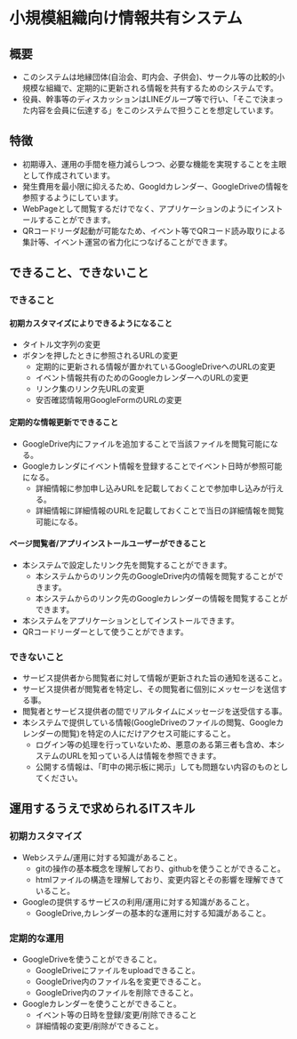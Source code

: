 # 小規模組織向け情報共有システム
## 概要
- このシステムは地縁団体(自治会、町内会、子供会)、サークル等の比較的小規模な組織で、定期的に更新される情報を共有するためのシステムです。
- 役員、幹事等のディスカッションはLINEグループ等で行い、「そこで決まった内容を会員に伝達する」をこのシステムで担うことを想定しています。
## 特徴
- 初期導入、運用の手間を極力減らしつつ、必要な機能を実現することを主眼として作成されています。
- 発生費用を最小限に抑えるため、Googldカレンダー、GoogleDriveの情報を参照するようにしています。
- WebPageとして閲覧するだけでなく、アプリケーションのようにインストールすることができます。
- QRコードリーダ起動が可能なため、イベント等でQRコード読み取りによる集計等、イベント運営の省力化につなげることができます。

## できること、できないこと
### できること
#### 初期カスタマイズによりできるようになること
- タイトル文字列の変更
- ボタンを押したときに参照されるURLの変更
  - 定期的に更新される情報が置かれているGoogleDriveへのURLの変更
  - イベント情報共有のためのGoogleカレンダーへのURLの変更
  - リンク集のリンク先URLの変更
  - 安否確認情報用GoogleFormのURLの変更
#### 定期的な情報更新でできること
- GoogleDrive内にファイルを追加することで当該ファイルを閲覧可能になる。
- Googleカレンダにイベント情報を登録することでイベント日時が参照可能になる。
  - 詳細情報に参加申し込みURLを記載しておくことで参加申し込みが行える。
  - 詳細情報に詳細情報のURLを記載しておくことで当日の詳細情報を閲覧可能になる。
#### ページ閲覧者/アプリインストールユーザーができること
- 本システムで設定したリンク先を閲覧することができます。
  - 本システムからのリンク先のGoogleDrive内の情報を閲覧することができます。
  - 本システムからのリンク先のGoogleカレンダーの情報を閲覧することができます。
- 本システムをアプリケーションとしてインストールできます。
- QRコードリーダーとして使うことができます。
### できないこと
- サービス提供者から閲覧者に対して情報が更新された旨の通知を送ること。
- サービス提供者が閲覧者を特定し、その閲覧者に個別にメッセージを送信する事。
- 閲覧者とサービス提供者の間でリアルタイムにメッセージを送受信する事。
- 本システムで提供している情報(GoogleDriveのファイルの閲覧、Googleカレンダーの閲覧)を特定の人にだけアクセス可能にすること。
  - ログイン等の処理を行っていないため、悪意のある第三者も含め、本システムのURLを知っている人は情報を参照できます。
  - 公開する情報は、「町中の掲示板に掲示」しても問題ない内容のものとしてください。


## 運用するうえで求められるITスキル
### 初期カスタマイズ
- Webシステム/運用に対する知識があること。
  - gitの操作の基本概念を理解しており、githubを使うことができること。
  - htmlファイルの構造を理解しており、変更内容とその影響を理解できていること。
- Googleの提供するサービスの利用/運用に対する知識があること。
  - GoogleDrive,カレンダーの基本的な運用に対する知識があること。

### 定期的な運用
- GoogleDriveを使うことができること。
  - GoogleDriveにファイルをuploadできること。
  - GoogleDrive内のファイル名を変更できること。
  - GoogleDrive内のファイルを削除できること。
- Googleカレンダーを使うことができること。
  - イベント等の日時を登録/変更/削除できること
  - 詳細情報の変更/削除ができること。
